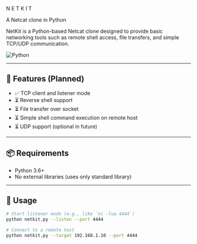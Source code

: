 
N E T K I T

A Netcat clone in Python

NetKit is a Python-based Netcat clone designed to provide basic networking tools such as remote shell access, file transfers, and simple TCP/UDP communication.

![Python](https://img.shields.io/badge/Made%20with-Python-blue?logo=python)

---

## 📌 Features (Planned)
- ✅ TCP client and listener mode
- ⏳ Reverse shell support
- ⏳ File transfer over socket
- ⏳ Simple shell command execution on remote host
- ⏳ UDP support (optional in future)

---

## 📦 Requirements

- Python 3.6+
- No external libraries (uses only standard library)

---

## 🚀 Usage

```bash
# Start listener mode (e.g., like `nc -lvp 4444`)
python netkit.py --listen --port 4444

# Connect to a remote host
python netkit.py --target 192.168.1.10 --port 4444
